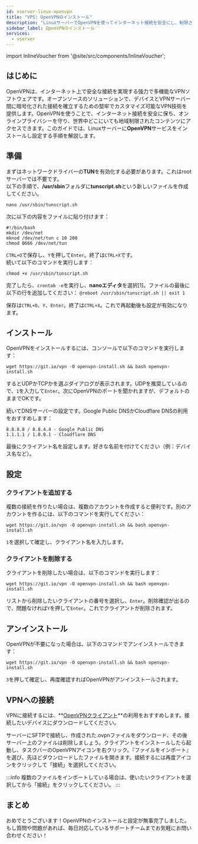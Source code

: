 ```yaml
---
id: vserver-linux-openvpn
title: "VPS: OpenVPNのインストール"
description: "LinuxサーバーでOpenVPNを使ってインターネット接続を安全にし、制限されたコンテンツにアクセスする方法をチェック → 今すぐ詳しく見る"
sidebar_label: OpenVPNのインストール
services:
  - vserver
---
```


import InlineVoucher from '@site/src/components/InlineVoucher';

## はじめに

OpenVPNは、インターネット上で安全な接続を実現する強力で多機能なVPNソフトウェアです。オープンソースのソリューションで、デバイスとVPNサーバー間に暗号化された接続を確立するための堅牢でカスタマイズ可能なVPN技術を提供します。OpenVPNを使うことで、インターネット接続を安全に保ち、オンラインプライバシーを守り、世界中どこにいても地域制限されたコンテンツにアクセスできます。このガイドでは、Linuxサーバーに**OpenVPN**サービスをインストールし設定する手順を解説します。

<InlineVoucher />

## 準備

まずはネットワークドライバーの**TUN**を有効化する必要があります。これはrootサーバーでは不要です。  
以下の手順で、**/usr/sbin**フォルダに**tunscript.sh**という新しいファイルを作成してください。

```
nano /usr/sbin/tunscript.sh 
```

次に以下の内容をファイルに貼り付けます：
```
#!/bin/bash
mkdir /dev/net
mknod /dev/net/tun c 10 200
chmod 0666 /dev/net/tun
```

`CTRL+O`で保存し、`Y`を押して`Enter`。終了は`CTRL+X`です。  
続いて以下のコマンドを実行します：

```
chmod +x /usr/sbin/tunscript.sh
```

完了したら、``crontab -e``を実行し、**nanoエディタ**を選択[1]。ファイルの最後に以下の行を追加してください：
``` @reboot /usr/sbin/tunscript.sh || exit 1 ```

保存は`CTRL+O`、`Y`、`Enter`。終了は`CTRL+X`。これで再起動後も設定が有効になります。

## インストール

OpenVPNをインストールするには、コンソールで以下のコマンドを実行します：
```
wget https://git.io/vpn -O openvpn-install.sh && bash openvpn-install.sh
```

するとUDPかTCPかを選ぶダイアログが表示されます。UDPを推奨しているので、`1`を入力して`Enter`。次にOpenVPNのポートを聞かれますが、デフォルトのままでOKです。

続いてDNSサーバーの設定です。Google Public DNSかCloudflare DNSの利用をおすすめします：
```
8.8.8.8 / 8.8.4.4 - Google Public DNS
1.1.1.1 / 1.0.0.1 - Cloudflare DNS
```

最後にクライアント名を設定します。好きな名前を付けてください（例：デバイス名など）。

## 設定

### クライアントを追加する

複数の接続を作りたい場合は、複数のアカウントを作成すると便利です。別のアカウントを作るには、以下のコマンドを実行してください：
```
wget https://git.io/vpn -O openvpn-install.sh && bash openvpn-install.sh
```

`1`を選択して確定し、クライアント名を入力します。

### クライアントを削除する

クライアントを削除したい場合は、以下のコマンドを実行します：
```
wget https://git.io/vpn -O openvpn-install.sh && bash openvpn-install.sh
```

リストから削除したいクライアントの番号を選択し、`Enter`。削除確認が出るので、問題なければ`Y`を押して`Enter`。これでクライアントが削除されます。

## アンインストール

OpenVPNが不要になった場合は、以下のコマンドでアンインストールできます：
```
wget https://git.io/vpn -O openvpn-install.sh && bash openvpn-install.sh
```
`3`を押して確定し、再度確認すればOpenVPNがアンインストールされます。

## VPNへの接続

VPNに接続するには、**[OpenVPNクライアント](https://openvpn.net/community-downloads/)**の利用をおすすめします。接続したいデバイスにダウンロードしてください。

サーバーにSFTPで接続し、作成された.ovpnファイルをダウンロード、その後サーバー上のファイルは削除しましょう。クライアントをインストールしたら起動し、タスクバーのOpenVPNアイコンを右クリック。『ファイルをインポート』を選び、先ほどダウンロードしたファイルを開きます。接続するには再度アイコンをクリックして「接続」を選択してください。

:::info
複数のファイルをインポートしている場合は、使いたいクライアントを選択してから「接続」をクリックしてください。
:::

## まとめ

おめでとうございます！OpenVPNのインストールと設定が無事完了しました。もし質問や問題があれば、毎日対応しているサポートチームまでお気軽にお問い合わせください！

<InlineVoucher />